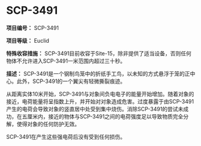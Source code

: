 # SCP-3491
                        


**项目编号：** SCP-3491

**项目等级：** Euclid

**特殊收容措施：** SCP-3491目前收容于Site-15，除非提供了适当设备，否则任何物体不允许进入SCP-3491一米范围内超过三十秒。

**描述：** SCP-3491是一个钢制鸟笼中的折纸手工鸟，以未知的方式悬浮于笼的正中心。此外，SCP-3491的一个翼尖有轻微撕裂痕迹。

从距离实体10米开始，SCP-3491与对象间负电电子的能量开始增加。随着对象的接近，电荷能量将呈指数上升，并开始对对象造成危害。过度暴露于由SCP-3491产生的电荷会导致对象的竖直居中处受到集中烧伤。消除SCP-3491的尝试未成功，在五厘米内，接近的物体与SCP-3491之间的电荷强度足以导致物质完全分解，使得对象的任何防护无效。

SCP-3491在产生这些强电荷后没有受到任何损伤。



                    
